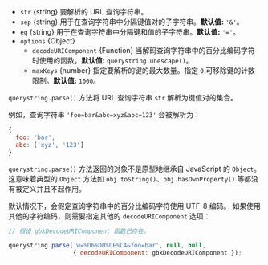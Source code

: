 <!-- YAML
added: v0.1.25
changes:
  - version: v8.0.0
    pr-url: https://github.com/nodejs/node/pull/10967
    description: 现在可以正确地解析多个空的条目（例如 `&=&=`）。
  - version: v6.0.0
    pr-url: https://github.com/nodejs/node/pull/6055
    description: 返回的对象不再继承自 `Object.prototype`。
  - version: v6.0.0, v4.2.4
    pr-url: https://github.com/nodejs/node/pull/3807
    description: 参数 `eq` 现在可以长度大于 `1`。
-->

* `str` {string} 要解析的 URL 查询字符串。
* `sep` {string} 用于在查询字符串中分隔键值对的子字符串。**默认值:** `'&'`。
* `eq` {string} 用于在查询字符串中分隔键和值的子字符串。**默认值:** `'='`。
* `options` {Object}
  * `decodeURIComponent` {Function} 当解码查询字符串中的百分比编码字符时使用的函数。**默认值:** `querystring.unescape()`。
  * `maxKeys` {number} 指定要解析的键的最大数量。指定 `0` 可移除键的计数限制。**默认值:** `1000`。

`querystring.parse()` 方法将 URL 查询字符串 `str` 解析为键值对的集合。

例如，查询字符串 `'foo=bar&abc=xyz&abc=123'` 会被解析为：


<!-- eslint-skip -->
```js
{
  foo: 'bar',
  abc: ['xyz', '123']
}
```

`querystring.parse()` 方法返回的对象不是原型地继承自 JavaScript 的 `Object`。
这意味着典型的 `Object` 方法如 `obj.toString()`、`obj.hasOwnProperty()` 等都没有被定义并且不起作用。

默认情况下，会假定查询字符串中的百分比编码字符使用 UTF-8 编码。
如果使用其他的字符编码，则需要指定其他的 `decodeURIComponent` 选项：

```js
// 假设 gbkDecodeURIComponent 函数已存在。

querystring.parse('w=%D6%D0%CE%C4&foo=bar', null, null,
                  { decodeURIComponent: gbkDecodeURIComponent });
```

